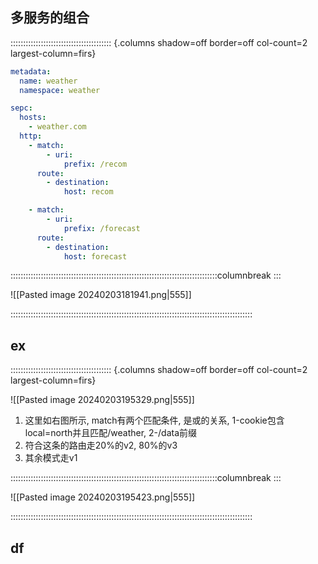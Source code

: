 ## 多服务的组合
:::::::::::::::::::::::::::::::::::::::: {.columns shadow=off border=off col-count=2 largest-column=firs}

```yml
metadata:
  name: weather
  namespace: weather

sepc:
  hosts:
    - weather.com
  http:
    - match:
        - uri:
            prefix: /recom
	  route:
	    - destination:
	        host: recom

	- match:
	    - uri:
	        prefix: /forecast
	  route:
	    - destination:
	        host: forecast
```

::::::::::::::::::::::::::::::::::::::::::::::::::::::::::::::::::::::::::::::::::columnbreak
:::

![[Pasted image 20240203181941.png|555]]

::::::::::::::::::::::::::::::::::::::::::::::::::::::::::::::::::::::::::::::::::::::::::::::::

## ex
:::::::::::::::::::::::::::::::::::::::: {.columns shadow=off border=off col-count=2 largest-column=firs}

![[Pasted image 20240203195329.png|555]]

1. 这里如右图所示, match有两个匹配条件, 是或的关系, 1-cookie包含local=north并且匹配/weather, 2-/data前缀
2. 符合这条的路由走20%的v2, 80%的v3
3. 其余模式走v1


::::::::::::::::::::::::::::::::::::::::::::::::::::::::::::::::::::::::::::::::::columnbreak
:::

![[Pasted image 20240203195423.png|555]]

::::::::::::::::::::::::::::::::::::::::::::::::::::::::::::::::::::::::::::::::::::::::::::::::
## df